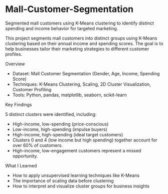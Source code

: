 # Mall-Customer-Segmentation
Segmented mall customers using K-Means clustering to identify distinct spending and income behavior for targeted marketing.

This project segments mall customers into distinct groups using K-Means clustering based on their annual income and spending scores. The goal is to help businesses tailor their marketing strategies to different customer profiles.

Overview

- Dataset: Mall Customer Segmentation (Gender, Age, Income, Spending Score)
- Techniques: K-Means Clustering, Scaling, 2D Cluster Visualization, Customer Profiling
- Tools: Python, pandas, matplotlib, seaborn, scikit-learn

Key Findings

5 distinct clusters were identified, including:
  - High-income, low-spending (price-conscious)
  - Low-income, high-spending (impulse buyers)
  - High-income, high-spending (ideal target customers)
- Clusters 0 and 4 (low income but high spending) together account for over 60% of customers.
- High-income, low-engagement customers represent a missed opportunity.

 What I Learned

- How to apply unsupervised learning techniques like K-Means
- The importance of scaling data before clustering
- How to interpret and visualize cluster groups for business insights

